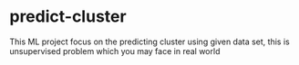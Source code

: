 # predict-cluster
This ML project focus on the predicting cluster using given data set, this is unsupervised problem which you may face in real world 
